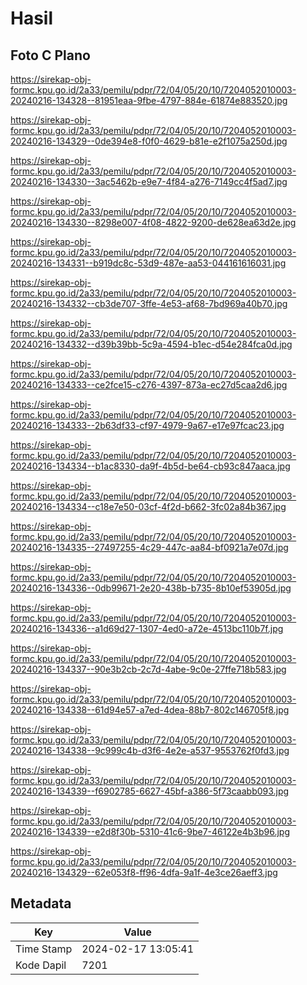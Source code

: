 # Hasil

## Foto C Plano

https://sirekap-obj-formc.kpu.go.id/2a33/pemilu/pdpr/72/04/05/20/10/7204052010003-20240216-134328--81951eaa-9fbe-4797-884e-61874e883520.jpg

https://sirekap-obj-formc.kpu.go.id/2a33/pemilu/pdpr/72/04/05/20/10/7204052010003-20240216-134329--0de394e8-f0f0-4629-b81e-e2f1075a250d.jpg

https://sirekap-obj-formc.kpu.go.id/2a33/pemilu/pdpr/72/04/05/20/10/7204052010003-20240216-134330--3ac5462b-e9e7-4f84-a276-7149cc4f5ad7.jpg

https://sirekap-obj-formc.kpu.go.id/2a33/pemilu/pdpr/72/04/05/20/10/7204052010003-20240216-134330--8298e007-4f08-4822-9200-de628ea63d2e.jpg

https://sirekap-obj-formc.kpu.go.id/2a33/pemilu/pdpr/72/04/05/20/10/7204052010003-20240216-134331--b919dc8c-53d9-487e-aa53-044161616031.jpg

https://sirekap-obj-formc.kpu.go.id/2a33/pemilu/pdpr/72/04/05/20/10/7204052010003-20240216-134332--cb3de707-3ffe-4e53-af68-7bd969a40b70.jpg

https://sirekap-obj-formc.kpu.go.id/2a33/pemilu/pdpr/72/04/05/20/10/7204052010003-20240216-134332--d39b39bb-5c9a-4594-b1ec-d54e284fca0d.jpg

https://sirekap-obj-formc.kpu.go.id/2a33/pemilu/pdpr/72/04/05/20/10/7204052010003-20240216-134333--ce2fce15-c276-4397-873a-ec27d5caa2d6.jpg

https://sirekap-obj-formc.kpu.go.id/2a33/pemilu/pdpr/72/04/05/20/10/7204052010003-20240216-134333--2b63df33-cf97-4979-9a67-e17e97fcac23.jpg

https://sirekap-obj-formc.kpu.go.id/2a33/pemilu/pdpr/72/04/05/20/10/7204052010003-20240216-134334--b1ac8330-da9f-4b5d-be64-cb93c847aaca.jpg

https://sirekap-obj-formc.kpu.go.id/2a33/pemilu/pdpr/72/04/05/20/10/7204052010003-20240216-134334--c18e7e50-03cf-4f2d-b662-3fc02a84b367.jpg

https://sirekap-obj-formc.kpu.go.id/2a33/pemilu/pdpr/72/04/05/20/10/7204052010003-20240216-134335--27497255-4c29-447c-aa84-bf0921a7e07d.jpg

https://sirekap-obj-formc.kpu.go.id/2a33/pemilu/pdpr/72/04/05/20/10/7204052010003-20240216-134336--0db99671-2e20-438b-b735-8b10ef53905d.jpg

https://sirekap-obj-formc.kpu.go.id/2a33/pemilu/pdpr/72/04/05/20/10/7204052010003-20240216-134336--a1d69d27-1307-4ed0-a72e-4513bc110b7f.jpg

https://sirekap-obj-formc.kpu.go.id/2a33/pemilu/pdpr/72/04/05/20/10/7204052010003-20240216-134337--90e3b2cb-2c7d-4abe-9c0e-27ffe718b583.jpg

https://sirekap-obj-formc.kpu.go.id/2a33/pemilu/pdpr/72/04/05/20/10/7204052010003-20240216-134338--61d94e57-a7ed-4dea-88b7-802c146705f8.jpg

https://sirekap-obj-formc.kpu.go.id/2a33/pemilu/pdpr/72/04/05/20/10/7204052010003-20240216-134338--9c999c4b-d3f6-4e2e-a537-9553762f0fd3.jpg

https://sirekap-obj-formc.kpu.go.id/2a33/pemilu/pdpr/72/04/05/20/10/7204052010003-20240216-134339--f6902785-6627-45bf-a386-5f73caabb093.jpg

https://sirekap-obj-formc.kpu.go.id/2a33/pemilu/pdpr/72/04/05/20/10/7204052010003-20240216-134339--e2d8f30b-5310-41c6-9be7-46122e4b3b96.jpg

https://sirekap-obj-formc.kpu.go.id/2a33/pemilu/pdpr/72/04/05/20/10/7204052010003-20240216-134329--62e053f8-ff96-4dfa-9a1f-4e3ce26aeff3.jpg


## Metadata

| Key        | Value               |
| ---------- | ------------------- |
| Time Stamp | 2024-02-17 13:05:41 |
| Kode Dapil | 7201                |



